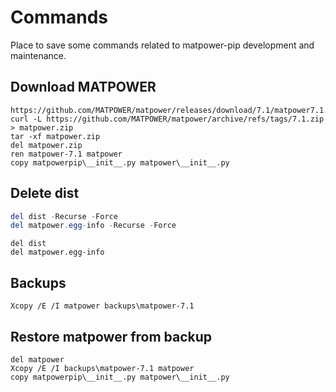 # Commands

Place to save some commands related to matpower-pip development and maintenance.

## Download MATPOWER

```plaintext
https://github.com/MATPOWER/matpower/releases/download/7.1/matpower7.1.zip
curl -L https://github.com/MATPOWER/matpower/archive/refs/tags/7.1.zip > matpower.zip
tar -xf matpower.zip
del matpower.zip
ren matpower-7.1 matpower
copy matpowerpip\__init__.py matpower\__init__.py
```

## Delete dist

```powershell
del dist -Recurse -Force
del matpower.egg-info -Recurse -Force
```

```plaintext
del dist
del matpower.egg-info
```

## Backups

```plaintext
Xcopy /E /I matpower backups\matpower-7.1
```

## Restore matpower from backup

```plaintext
del matpower
Xcopy /E /I backups\matpower-7.1 matpower
copy matpowerpip\__init__.py matpower\__init__.py
```
